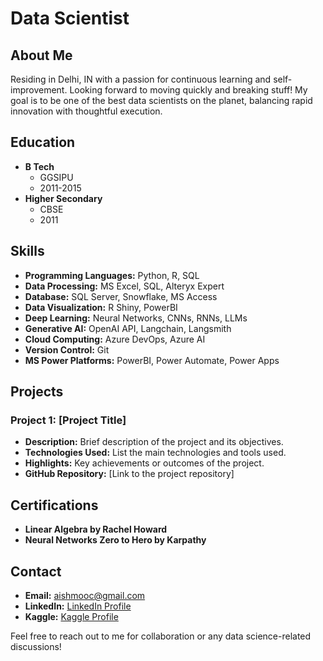 # Data Scientist

## About Me
Residing in Delhi, IN with a passion for continuous learning and self-improvement. Looking forward to moving quickly and breaking stuff! My goal is to be one of the best data scientists on the planet, balancing rapid innovation with thoughtful execution.

## Education
- **B Tech**
  - GGSIPU
  - 2011-2015
- **Higher Secondary**
  - CBSE
  - 2011

## Skills
- **Programming Languages:** Python, R, SQL
- **Data Processing:** MS Excel, SQL, Alteryx Expert
- **Database:** SQL Server, Snowflake, MS Access
- **Data Visualization:** R Shiny, PowerBI
- **Deep Learning:** Neural Networks, CNNs, RNNs, LLMs
- **Generative AI:** OpenAI API, Langchain, Langsmith
- **Cloud Computing:** Azure DevOps, Azure AI
- **Version Control:** Git
- **MS Power Platforms:** PowerBI, Power Automate, Power Apps

## Projects
### Project 1: [Project Title]
- **Description:** Brief description of the project and its objectives.
- **Technologies Used:** List the main technologies and tools used.
- **Highlights:** Key achievements or outcomes of the project.
- **GitHub Repository:** [Link to the project repository]

## Certifications
- **Linear Algebra by Rachel Howard**
- **Neural Networks Zero to Hero by Karpathy**

## Contact
- **Email:** [aishmooc@gmail.com](mailto:aishmooc@gmail.com)
- **LinkedIn:** [LinkedIn Profile](https://www.linkedin.com/in/aishwaryasharma2/)
- **Kaggle:** [Kaggle Profile](https://www.kaggle.com/aishwaryasharma1992)

Feel free to reach out to me for collaboration or any data science-related discussions!
